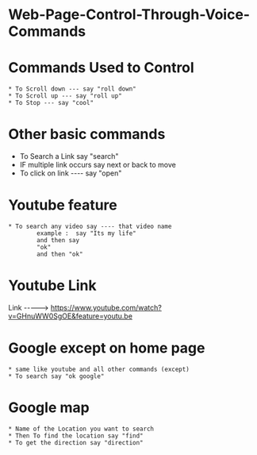 # Web-Page-Control-Through-Voice-Commands



# Commands Used to Control

    * To Scroll down --- say "roll down"
    * To Scroll up --- say "roll up"
    * To Stop --- say "cool" 

# Other basic commands 

   * To Search a Link say  "search"
   * IF multiple link occurs say next or back to move
   * To click on link ---- say "open"

# Youtube feature
    
    * To search any video say ---- that video name 
            example :  say "Its my life"
            and then say
            "ok"
            and then "ok"
    
    
# Youtube Link

Link ----->   https://www.youtube.com/watch?v=GHnuWW0SgOE&feature=youtu.be
    
# Google except on home page
    
    * same like youtube and all other commands (except)
    * To search say "ok google"
    
    
# Google map

    * Name of the Location you want to search
    * Then To find the location say "find"
    * To get the direction say "direction"